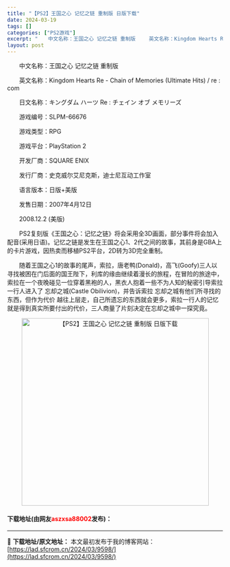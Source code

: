 ```yaml
---
title: "【PS2】王国之心 记忆之链 重制版 日版下载"
date: 2024-03-19
tags: []
categories: ["PS2游戏"]
excerpt: "　　中文名称：王国之心 记忆之链 重制版 　　英文名称：Kingdom Hearts Re - Chain of Memories (Ultimate Hits) / re : com 　　日文名称：キングダム ハーツ Re : チェイン オブ メモリーズ 　　游戏编号：SLPM-66676 　　游&hellip;"
layout: post
---
```


 <p>　　中文名称：王国之心 记忆之链 重制版</p> <p>　　英文名称：Kingdom Hearts Re - Chain of Memories (Ultimate Hits) / re : com</p> <p>　　日文名称：キングダム ハーツ Re : チェイン オブ メモリーズ</p> <p>　　游戏编号：SLPM-66676</p> <p>　　游戏类型：RPG</p> <p>　　游戏平台：PlayStation 2</p> <p>　　开发厂商：SQUARE ENIX</p> <p>　　发行厂商：史克威尔艾尼克斯，迪士尼互动工作室</p> <p>　　语言版本：日版+美版</p> <p>　　发售日期：2007年4月12日</p> <p>　　2008.12.2 (美版)</p> <p>　　PS2复刻版《王国之心：记忆之链》将会采用全3D画面，部分事件将会加入配音(采用日语)。记忆之链是发生在王国之心1、2代之间的故事，其前身是GBA上的卡片游戏，因热卖而移植PS2平台，2D转为3D完全重制。</p> <p>　　随着王国之心1的故事的尾声，索拉，唐老鸭(Donald)，高飞(Goofy)三人以寻找被困在门后面的国王陛下，利库的缘由继续着漫长的旅程，在冒险的旅途中，索拉在一个夜晚碰见一位穿着黑袍的人，黑衣人抱着一些不为人知的秘密引导索拉一行人进入了 忘却之城(Castle Obilivion)，并告诉索拉 忘却之城有他们所寻找的东西，但作为代价 越往上层走，自己所遗忘的东西就会更多，索拉一行人的记忆就是得到真实所要付出的代价，三人商量了片刻决定在忘却之城中一探究竟。</p> <p align="center"><img align="" border="0" src="https://lad.sfcrom.cn/wp-content/uploads/2024/03/20240319_65f9988e08269.jpg" width="437" alt="【PS2】王国之心 记忆之链 重制版 日版下载" /></p> <p><h4>下载地址(由网友<font color="red">aszxsa88002</font>发布)：</h4></p> 

---
📖 **下载地址/原文地址：** 本文最初发布于我的博客网站：[https://lad.sfcrom.cn/2024/03/9598/](https://lad.sfcrom.cn/2024/03/9598/)
